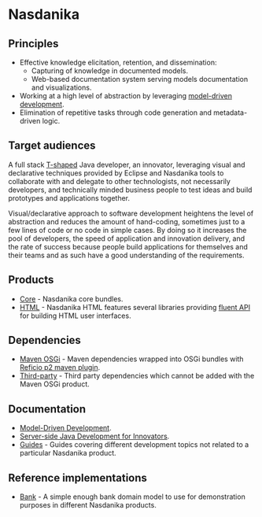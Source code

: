 # Nasdanika


## Principles

* Effective knowledge elicitation, retention, and dissemination:
    * Capturing of knowledge in documented models.
    * Web-based documentation system serving models documentation and visualizations. 
* Working at a high level of abstraction by leveraging [model-driven development](articles/mdd.html).
* Elimination of repetitive tasks through code generation and metadata-driven logic.

## Target audiences

A full stack [T-shaped](https://en.wikipedia.org/wiki/T-shaped_skills) Java developer, an innovator, leveraging visual and declarative techniques provided by Eclipse and Nasdanika tools to collaborate with and delegate to other technologists, not necessarily developers, and technically minded business people to test ideas and build prototypes and applications together.

Visual/declarative approach to software development heightens the level of abstraction and reduces the amount of hand-coding, sometimes just to a few lines of code or no code in simple cases. 
By doing so it increases the pool of developers, the speed of application and innovation delivery, and the rate of success because people build applications for themselves and their teams and as such have a good understanding of the requirements.

## Products

* [Core](products/core/index.html) - Nasdanika core bundles. 
* [HTML](products/html/index.html) - Nasdanika HTML features several libraries providing [fluent API](https://en.wikipedia.org/wiki/Fluent_interface) for building HTML user interfaces. 

## Dependencies

* [Maven OSGi](products/maven-osgi/index.html) - Maven dependencies wrapped into OSGi bundles with [Reficio p2 maven plugin](https://github.com/reficio/p2-maven-plugin).
* [Third-party](products/third-party/index.html) - Third party dependencies which cannot be added with the Maven OSGi product. 

## Documentation

* [Model-Driven Development](articles/mdd.html).
* [Server-side Java Development for Innovators](https://server-side-java-development-for-innovators.books.nasdanika.org/).
* [Guides](products/guides/index.html) - Guides covering different development topics not related to a particular Nasdanika product. 

## Reference implementations

* [Bank](products/bank/index.html) - A simple enough bank domain model to use for demonstration purposes in different Nasdanika products. 

